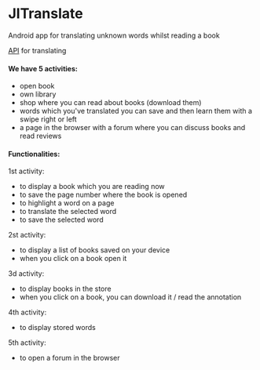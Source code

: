 # JITranslate
Android app for translating unknown words whilst reading a book

[API](https://rapidapi.com/googlecloud/api/google-translate1) for translating

#### We have 5 activities:
* open book
* own library
* shop where you can read about books (download them)
* words which you've translated you can save and then learn them with a swipe right or left
* а page in the browser with а forum where you can discuss books and read reviews

#### Functionalities: 

1st activity:

* to display a book which you are reading now
* to save the page number where the book is opened 
* to highlight a word on a page
* to translate the selected word
* to save the selected word

2st activity:

* to display a list of books saved on your device
* when you click on a book open it

3d activity:

* to display books in the store 
* when you click on a book, you can download it / read the annotation

4th activity:

* to display stored words

5th activity:

* to open a forum in the browser







